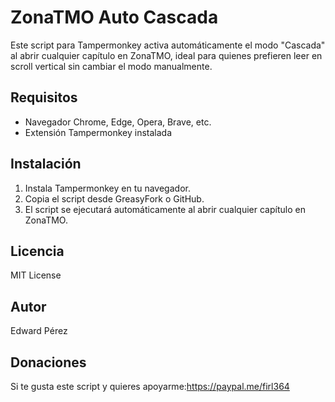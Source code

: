 
# ZonaTMO Auto Cascada

Este script para Tampermonkey activa automáticamente el modo "Cascada" al abrir cualquier capítulo en ZonaTMO, ideal para quienes prefieren leer en scroll vertical sin cambiar el modo manualmente.

## Requisitos
- Navegador Chrome, Edge, Opera, Brave, etc.
- Extensión Tampermonkey instalada

## Instalación
1. Instala Tampermonkey en tu navegador.
2. Copia el script desde GreasyFork o GitHub.
3. El script se ejecutará automáticamente al abrir cualquier capítulo en ZonaTMO.

## Licencia
MIT License

## Autor
Edward Pérez

## Donaciones
Si te gusta este script y quieres apoyarme:https://paypal.me/firl364
